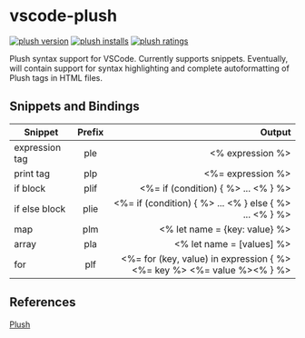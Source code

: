 # vscode-plush

[![plush version](https://vsmarketplacebadge.apphb.com/version-short/rubbersheep.vscode-plush.svg)](https://marketplace.visualstudio.com/items?itemName=rubbersheep.vscode-plush) [![plush installs](https://vsmarketplacebadge.apphb.com/installs/rubbersheep.vscode-plush.svg)](https://marketplace.visualstudio.com/items?itemName=rubbersheep.vscode-plush) [![plush ratings](https://vsmarketplacebadge.apphb.com/rating-short/rubbersheep.vscode-plush.svg)](https://marketplace.visualstudio.com/items?itemName=rubbersheep.vscode-plush#review-details)

Plush syntax support for VSCode. Currently supports snippets. Eventually, will contain support for syntax highlighting and complete autoformatting of Plush tags in HTML files.

## Snippets and Bindings

| Snippet | Prefix | Output |
| ------- |:------:| -----: |
| expression tag | ple | <% expression %> |
| print tag | plp | <%= expression %> |
| if block | plif | <%= if (condition) { %> ... <% } %> |
| if else block | plie | <%= if (condition) { %> ... <% } else { %> ... <% } %> |
| map | plm | <% let name = {key: value} %> |
| array | pla | <% let name = [values] %> |
| for | plf | <%= for (key, value) in expression { %><%= key %> <%= value %><% } %> |

## References

[Plush](https://github.com/gobuffalo/plush)